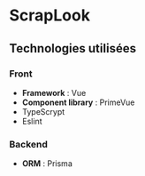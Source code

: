 # ScrapLook

## Technologies utilisées 

### Front

- **Framework** : Vue
- **Component library** : PrimeVue
- TypeScrypt
- Eslint

### Backend

- **ORM** : Prisma